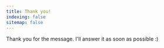 ```yaml
---
title: Thank you!
indexing: false
sitemap: false
---
```


Thank you for the message. I'll answer it as soon as possible :)
